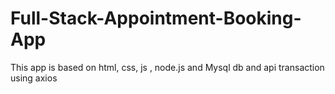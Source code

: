 # Full-Stack-Appointment-Booking-App
This app is based on html, css, js , node.js and Mysql db  and  api transaction using axios
